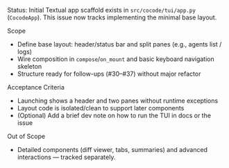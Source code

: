 Status: Initial Textual app scaffold exists in `src/cocode/tui/app.py` (`CocodeApp`). This issue now tracks implementing the minimal base layout.

Scope
- Define base layout: header/status bar and split panes (e.g., agents list / logs)
- Wire composition in `compose`/`on_mount` and basic keyboard navigation skeleton
- Structure ready for follow-ups (#30–#37) without major refactor

Acceptance Criteria
- Launching shows a header and two panes without runtime exceptions
- Layout code is isolated/clean to support later components
- (Optional) Add a brief dev note on how to run the TUI in docs or the issue

Out of Scope
- Detailed components (diff viewer, tabs, summaries) and advanced interactions — tracked separately.
